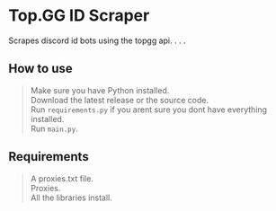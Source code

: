 # Top.GG ID Scraper
Scrapes discord id bots using the topgg api.  .  .  .

## How to use
> Make sure you have Python installed.  
> Download the latest release or the source code.  
> Run `requirements.py` if you arent sure you dont have everything installed.  
> Run `main.py`.

## Requirements
> A proxies.txt file.  
> Proxies.  
> All the libraries install.
